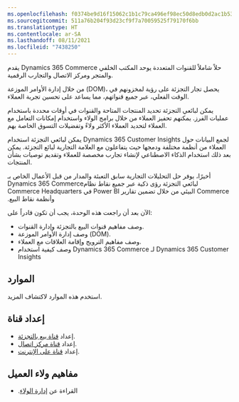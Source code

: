 ```yaml
---
ms.openlocfilehash: f0374be9d16f15062c1b1c79ca496ef98ec50d8edb0d2ac1b53893758fcb2824
ms.sourcegitcommit: 511a76b204f93d23cf9f7a70059525f79170f6bb
ms.translationtype: HT
ms.contentlocale: ar-SA
ms.lasthandoff: 08/11/2021
ms.locfileid: "7438250"
---
```

يقدم Dynamics 365 Commerce حلاً شاملاً للقنوات المتعددة يوحد المكتب الخلفي والمتجر ومركز الاتصال والتجارب الرقمية.

من خلال إدارة الأوامر الموزعة (DOM)، يحصل تجار التجزئة على رؤية لمخزونهم في الوقت الفعلي، عبر جميع قنواتهم، مما يساعد على تحسين تجربة العملاء.

يمكن لبائعي التجزئة تحديد المنتجات المتاحة والقنوات في أوقات محددة باستخدام عمليات الفرز. يمكنهم تحفيز العملاء من خلال برامج الولاء واستخدام إمكانات التعامل مع العملاء لتحديد العملاء الأكثر ولاءً وتفضيلات التسوق الخاصة بهم.

يمكن لبائعي التجزئة استخدام Dynamics 365 Customer Insights لجمع البيانات حول العملاء من أنظمة مختلفة ودمجها حيث يتفاعلون مع العلامة التجارية لبائع التجزئة. يمكن بعد ذلك استخدام الذكاء الاصطناعي لإنشاء تجارب مخصصة للعملاء وتقديم توصيات بشأن المنتجات.

أخيرًا، يوفر حل التحليلات التجارية سابق التعبئة والمدار من قبل الأعمال الخاص بـ Dynamics 365 Commerce‏‫ لبائعي التجزئة رؤى ذكية عبر جميع نقاط نظام Commerce البيئي من خلال تضمين تقارير Power BI في ‏‫Commerce Headquarters وأنظمة نقاط البيع.

الآن بعد أن راجعت هذه الوحدة، يجب أن تكون قادراً على:

 -  وصف مفاهيم قنوات البيع بالتجزئة وإدارة القنوات.
 -  وصف إدارة الأوامر الموزعة (DOM).
 -  وصف مفاهيم الترويج وإقامة العلاقات مع العملاء.
 -  وصف كيفية استخدام Dynamics 365 Commerce لـ Dynamics 365 Customer Insights

## <a name="resources"></a>الموارد

استخدم هذه الموارد لاكتشاف المزيد.

## <a name="set-up-a-channel"></a>إعداد قناة

 -  إعداد [قناة بيع بالتجزئة](/dynamics365/commerce/channel-setup-retail).
 -  إعداد [قناة مركز اتصال](/dynamics365/commerce/channel-setup-callcenter).
 -  إعداد [قناة على الإنترنت](/dynamics365/commerce/channel-setup-online).

## <a name="customer-loyalty-concepts"></a>مفاهيم ولاء العميل

 -  ‏‫القراءة عن [إدارة الولاء](/learn/modules/manage-customer-engagement/02-loyalty-management).
